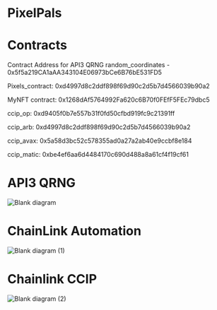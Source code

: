 # PixelPals
# Contracts
Contract Address for API3 QRNG random_coordinates - 0x5f5a219CA1aAA343104E06973bCe6B76bE531FD5

Pixels_contract: 0xd4997d8c2ddf898f69d90c2d5b7d4566039b90a2

MyNFT contract:  0x1268dAf5764992Fa620c6B70f0FEfF5FEc79dbc5

ccip_op: 0xd9405f0b7e557b31f0fd50cfbd919fc9c21391ff

ccip_arb: 0xd4997d8c2ddf898f69d90c2d5b7d4566039b90a2

ccip_avax: 0x5a58d3bc52c578355ad0a27a2ab40e9ccbf8e184

ccip_matic: 0xbe4ef6aa6d4484170c690d488a8a61cf4f19cf61

# API3 QRNG
![Blank diagram](https://github.com/Abhay-2811/PixelPals/assets/98006758/778dda52-38ad-43db-b4e1-c197e15648cb)

# ChainLink Automation
![Blank diagram (1)](https://github.com/Abhay-2811/PixelPals/assets/98006758/509f0784-e7ba-470f-a53b-490d10284ee2)

# Chainlink CCIP
![Blank diagram (2)](https://github.com/Abhay-2811/PixelPals/assets/98006758/16ae6f8d-6438-4dab-bf79-e7169b3f3c95)




